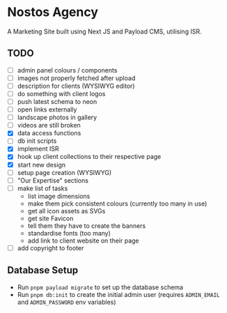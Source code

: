 # Nostos Agency

A Marketing Site built using Next JS and Payload CMS, utilising ISR.

## TODO

- [ ] admin panel colours / components
- [ ] images not properly fetched after upload
- [ ] description for clients (WYSIWYG editor)
- [ ] do something with client logos
- [ ] push latest schema to neon
- [ ] open links externally
- [ ] landscape photos in gallery
- [ ] videos are still broken
- [x] data access functions
- [ ] db init scripts
- [x] implement ISR
- [x] hook up client collections to their respective page
- [x] start new design
- [ ] setup page creation (WYSIWYG)
- [ ] "Our Expertise" sections
- [ ] make list of tasks
  - list image dimensions
  - make them pick consistent colours (currently too many in use)
  - get all icon assets as SVGs
  - get site Favicon
  - tell them they have to create the banners
  - standardise fonts (too many)
  - add link to client website on their page
- [ ] add copyright to footer

## Database Setup

- Run `pnpm payload migrate` to set up the database schema
- Run `pnpm db:init` to create the initial admin user (requires `ADMIN_EMAIL` and `ADMIN_PASSWORD` env variables)

